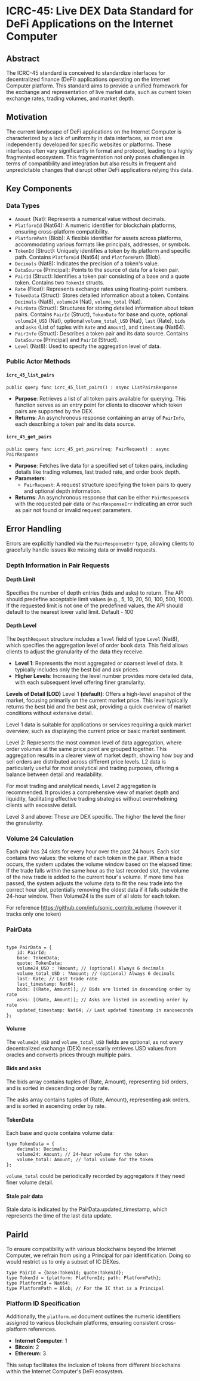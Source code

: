 # ICRC-45: Live DEX Data Standard for DeFi Applications on the Internet Computer

## Abstract
The ICRC-45 standard is conceived to standardize interfaces for decentralized finance (DeFi) applications operating on the Internet Computer platform. This standard aims to provide a unified framework for the exchange and representation of live market data, such as current token exchange rates, trading volumes, and market depth.

## Motivation
The current landscape of DeFi applications on the Internet Computer is characterized by a lack of uniformity in data interfaces, as most are independently developed for specific websites or platforms. These interfaces often vary significantly in format and protocol, leading to a highly fragmented ecosystem. This fragmentation not only poses challenges in terms of compatibility and integration but also results in frequent and unpredictable changes that disrupt other DeFi applications relying this data.

## Key Components

### Data Types

- `Amount` (Nat): Represents a numerical value without decimals.
- `PlatformId` (Nat64): A numeric identifier for blockchain platforms, ensuring cross-platform compatibility.
- `PlatformPath` (Blob): A flexible identifier for assets across platforms, accommodating various formats like principals, addresses, or symbols.
- `TokenId` (Struct): Uniquely identifies a token by its platform and specific path. Contains `PlatformId` (Nat64) and `PlatformPath` (Blob).
- `Decimals` (Nat8): Indicates the precision of a token's value.
- `DataSource` (Principal): Points to the source of data for a token pair.
- `PairId` (Struct): Identifies a token pair consisting of a base and a quote token. Contains two `TokenId` structs.
- `Rate` (Float): Represents exchange rates using floating-point numbers.
- `TokenData` (Struct): Stores detailed information about a token. Contains `Decimals` (Nat8), `volume24` (Nat), `volume_total` (Nat).
- `PairData` (Struct): Structures for storing detailed information about token pairs. Contains `PairId` (Struct), `TokenData` for base and quote, optional `volume24_USD` (Nat), optional `volume_total_USD` (Nat), `last` (Rate), `bids` and `asks` (List of tuples with `Rate` and `Amount`), and `timestamp` (Nat64).
- `PairInfo` (Struct): Describes a token pair and its data source. Contains `DataSource` (Principal) and `PairId` (Struct).
- `Level` (Nat8): Used to specify the aggregation level of data.

### Public Actor Methods

#### `icrc_45_list_pairs`

```motoko
public query func icrc_45_list_pairs() : async ListPairsResponse
```

- **Purpose**: Retrieves a list of all token pairs available for querying. This function serves as an entry point for clients to discover which token pairs are supported by the DEX.
- **Returns**: An asynchronous response containing an array of `PairInfo`, each describing a token pair and its data source.

#### `icrc_45_get_pairs`

```motoko
public query func icrc_45_get_pairs(req: PairRequest) : async PairResponse
```

- **Purpose**: Fetches live data for a specified set of token pairs, including details like trading volumes, last traded rate, and order book depth.
- **Parameters**:
  - `PairRequest`: A request structure specifying the token pairs to query and optional depth information.
- **Returns**: An asynchronous response that can be either `PairResponseOk` with the requested pair data or `PairResponseErr` indicating an error such as pair not found or invalid request parameters.

## Error Handling

Errors are explicitly handled via the `PairResponseErr` type, allowing clients to gracefully handle issues like missing data or invalid requests.


### Depth Information in Pair Requests

#### Depth Limit

Specifies the number of depth entries (bids and asks) to return. The API should predefine acceptable limit values (e.g., 5, 10, 20, 50, 100, 500, 1000). If the requested limit is not one of the predefined values, the API should default to the nearest lower valid limit. Default - 100

#### Depth Level

The `DepthRequest` structure includes a `level` field of type `Level` (Nat8), which specifies the aggregation level of order book data. This field allows clients to adjust the granularity of the data they receive.

- **Level 1**: Represents the most aggregated or coarsest level of data. It typically includes only the best bid and ask prices.
- **Higher Levels**: Increasing the level number provides more detailed data, with each subsequent level offering finer granularity. 

**Levels of Detail (LOD)**
Level 1 **(default)**: Offers a high-level snapshot of the market, focusing primarily on the current market price. This level typically returns the best bid and the best ask, providing a quick overview of market conditions without extensive detail.

Level 1 data is suitable for applications or services requiring a quick market overview, such as displaying the current price or basic market sentiment.

Level 2: Represents the most common level of data aggregation, where order volumes at the same price point are grouped together. This aggregation results in a clearer view of market depth, showing how buy and sell orders are distributed across different price levels. L2 data is particularly useful for most analytical and trading purposes, offering a balance between detail and readability.

For most trading and analytical needs, Level 2 aggregation is recommended. It provides a comprehensive view of market depth and liquidity, facilitating effective trading strategies without overwhelming clients with excessive detail.


Level 3 and above: These are DEX specific. The higher the level the finer the granularity.



### Volume 24 Calculation

Each pair has 24 slots for every hour over the past 24 hours.
Each slot contains two values: the volume of each token in the pair.
When a trade occurs, the system updates the volume window based on the elapsed time:
If the trade falls within the same hour as the last recorded slot, the volume of the new trade is added to the current hour's volume.
If more time has passed, the system adjusts the volume data to fit the new trade into the correct hour slot, potentially removing the oldest data if it falls outside the 24-hour window.
Then Volume24 is the sum of all slots for each token.

For reference https://github.com/infu/sonic_contrib_volume (however it tracks only one token)


### PairData

```motoko

type PairData = {
    id: PairId;
    base: TokenData;
    quote: TokenData;
    volume24_USD : ?Amount; // (optional) Always 6 decimals
    volume_total_USD : ?Amount; // (optional) Always 6 decimals
    last: Rate; // Last trade rate
    last_timestamp: Nat64;
    bids: [(Rate, Amount)]; // Bids are listed in descending order by rate
    asks: [(Rate, Amount)]; // Asks are listed in ascending order by rate
    updated_timestamp: Nat64; // Last updated timestamp in nanoseconds
};
```
#### Volume

The `volume24_USD` and `volume_total_USD` fields are optional, as not every decentralized exchange (DEX) necessarily retrieves USD values from oracles and converts prices through multiple pairs.

#### Bids and asks
The bids array contains tuples of (Rate, Amount), representing bid orders, and is sorted in descending order by rate.

The asks array contains tuples of (Rate, Amount), representing ask orders, and is sorted in ascending order by rate.

#### TokenData

Each base and quote contains volume data:

```motoko
type TokenData = {
    decimals: Decimals;
    volume24: Amount; // 24-hour volume for the token
    volume_total: Amount; // Total volume for the token
};
```

`volume_total` could be periodically recorded by aggregators if they need finer volume detail.


#### Stale pair data

Stale data is indicated by the PairData.updated_timestamp, which represents the time of the last data update.

## PairId

To ensure compatibility with various blockchains beyond the Internet Computer, we refrain from using a Principal for pair identification. Doing so would restrict us to only a subset of IC DEXes.

```motoko
type PairId = {base:TokenId; quote:TokenId}; 
type TokenId = {platform: PlatformId; path: PlatformPath};
type PlatformId = Nat64; 
type PlatformPath = Blob; // For the IC that is a Principal
```


### Platform ID Specification

Additionally, the `platform.md` document outlines the numeric identifiers assigned to various blockchain platforms, ensuring consistent cross-platform references.

- **Internet Computer**: 1
- **Bitcoin**: 2
- **Ethereum**: 3

This setup facilitates the inclusion of tokens from different blockchains within the Internet Computer's DeFi ecosystem.